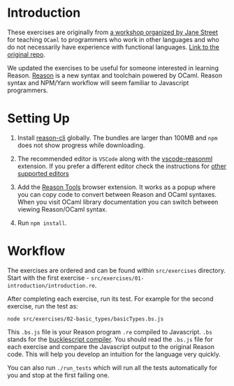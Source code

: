 # Introduction

These exercises are originally from [a workshop organized by Jane Street](https://blog.janestreet.com/learn-ocaml-nyc/) for teaching `OCaml` to programmers who work in other languages and who do not necessarily have experience with functional languages. [Link to the original repo](https://github.com/janestreet/learn-ocaml-workshop).

We updated the exercises to be useful for someone interested in learning Reason. [Reason](https://reasonml.github.io/) is a new syntax and toolchain powered by OCaml. Reason syntax and NPM/Yarn workflow will seem familiar to Javascript programmers.

# Setting Up

1. Install [reason-cli](https://reasonml.github.io/docs/en/global-installation.html) globally. The bundles are larger than 100MB and `npm` does not show progress while downloading. 

2. The recommended editor is `VSCode` along with the [vscode-reasonml](https://github.com/reasonml-editor/vscode-reasonml) extension. If you prefer a different editor check the instructions for [other supported editors](https://reasonml.github.io/docs/en/editor-plugins.html)

3. Add the [Reason Tools](https://github.com/reasonml/reason-tools) browser extension. It works as a popup where you can copy code to convert between Reason and OCaml syntaxes. When you visit OCaml library documentation you can switch between viewing Reason/OCaml syntax.

4. Run `npm install`.

# Workflow

The exercises are ordered and can be found within `src/exercises` directory. Start with the first exercise - `src/exercises/01-introduction/introduction.re`.

After completing each exercise, run its test. For example for the second exercise, run the test as:

  ```
  node src/exercises/02-basic_types/basicTypes.bs.js
  ```

This `.bs.js` file is your Reason program `.re` compiled to Javascript. `.bs` stands for the [bucklescript compiler](https://bucklescript.github.io/). You should read the `.bs.js` file for each exercise and compare the Javascript output to the original Reason code. This will help you develop an intuition for the language very quickly.

You can also run `./run_tests` which will run all the tests automatically for you and stop at the first failing one.

